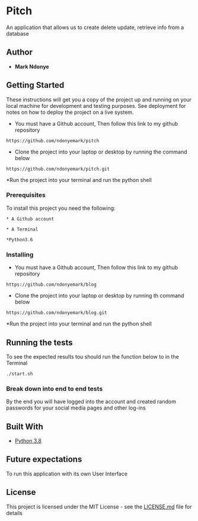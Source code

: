 # Pitch

An application that allows us to create delete update, retrieve info from a database 

## Author

* **Mark Ndonye**

## Getting Started

These instructions will get you a copy of the project up and running on your local machine for development and testing purposes. See deployment for notes on how to deploy the project on a live system.

* You must have a Github account, Then follow this link to my github repository

```https://github.com/ndonyemark/pitch```

* Clone the project into your laptop or desktop by running the command below

```https://github.com/ndonyemark/pitch.git```

*Run the project into your terminal and run the python shell

### Prerequisites

To install this project you need the following:

```* A Github account```

```* A Terminal```

```*Python3.6```

### Installing

* You must have a Github account, Then follow this link to my github repository

```https://github.com/ndonyemark/blog```

* Clone the project into your laptop or desktop by running th command below

```https://github.com/ndonyemark/blog.git```

*Run the project into your terminal and run the python shell

## Running the tests

To see the expected results tou should run the function below to in the Terminal

```./start.sh```

### Break down into end to end tests

By the end you will have logged into the account and created random passwords for your social media pages and other log-ins

## Built With

* [Python 3.8](https://docs.python.org/3.6/)

## Future expectations

To run this application with its own User Interface

## License

This project is licensed under the MIT License - see the [LICENSE.md](LICENSE.md) file for details
